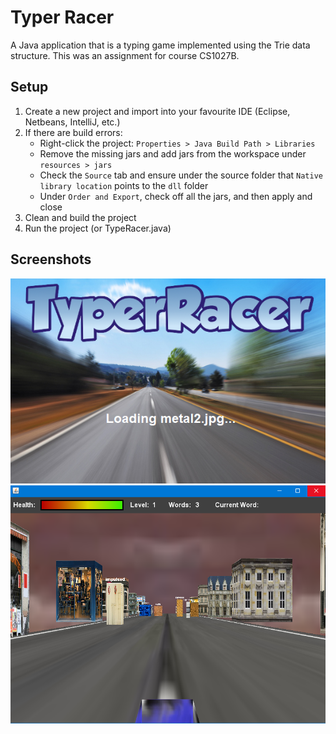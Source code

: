 # Typer Racer

A Java application that is a typing game implemented using the Trie data structure.
This was an assignment for course CS1027B.

## Setup

1.  Create a new project and import into your favourite IDE (Eclipse, Netbeans, IntelliJ, etc.)
2.  If there are build errors:
    - Right-click the project: `Properties > Java Build Path > Libraries`
    - Remove the missing jars and add jars from the workspace under `resources > jars`
    - Check the `Source` tab and ensure under the source folder that `Native library location` points to the `dll` folder
    - Under `Order and Export`, check off all the jars, and then apply and close
3.  Clean and build the project
4.  Run the project (or TypeRacer.java)

## Screenshots

![Image of Typer Racer loading screen](https://github.com/resong/typer-racer/blob/master/img/loading.png)
![Image of Typer Racer game screen](https://github.com/resong/typer-racer/blob/master/img/game.png)
